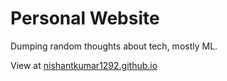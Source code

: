 # Personal Website

Dumping random thoughts about tech, mostly ML.

View at [nishantkumar1292.github.io](https://nishantkumar1292.github.io/)